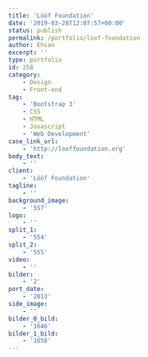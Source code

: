 ```yaml
---
title: 'Lööf Foundation'
date: '2019-03-28T12:07:57+00:00'
status: publish
permalink: /portfolio/loof-foundation
author: Ehsan
excerpt: ''
type: portfolio
id: 258
category:
    - Design
    - Front-end
tag:
    - 'Bootstrap 3'
    - CSS
    - HTML
    - Javascript
    - 'Web Development'
case_link_url:
    - 'http://looffoundation.org'
body_text:
    - ''
client:
    - 'Lööf Foundation'
tagline:
    - ''
background_image:
    - '557'
logo:
    - ''
split_1:
    - '554'
split_2:
    - '555'
video:
    - ''
bilder:
    - '2'
port_date:
    - '2013'
side_image:
    - ''
bilder_0_bild:
    - '1646'
bilder_1_bild:
    - '1656'
---
```

<!DOCTYPE html PUBLIC "-//W3C//DTD HTML 4.0 Transitional//EN" "http://www.w3.org/TR/REC-html40/loose.dtd">
<?xml encoding="UTF-8">
